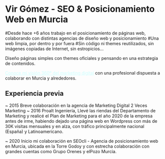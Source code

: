 # Vir Gómez - SEO & Posicionamiento Web en Murcia
#Desde hace +6 años trabajo en el posicionamiento de páginas web, colaborando con distintas agencias de diseño web y posicionamiento
#Una web limpia, por dentro y por fuera
#Sin código ni themes reutilizados, sin imágenes copiadas de Internet, sin estropicios…

<p>Diseño páginas simples con themes oficiales y pensando en una estrategia de contenidos.</p>
<a style="color: #ccffff;" title="➫ Te ayudo a crear landigns y páginas como plataformas de atracción en las que se mueve tu potencial cliente para generar clics por búsquedas concretas en busca de generar resultados ya sean de branding, rentabilidad, conversión o fidelización." href="https://virgomez.es/marketing-digital/">Conoce mi visión 360º del marketing digital</a> con una profesional dispuesta a colaborar en Murcia y alrededores.
<h2>Experiencia previa</h2>
~ 2015 Breve colaboración en la agencia de Marketing Digital 2 Veces Marketing
~ 2016 Proalt Ingeniería, Llevé las riendas del Departamento de Marketing y realicé el Plan de Marketing para el año 2020 de la empresa antes de irme, habiendo dejado una página web en Wordpress con más de 30K visitas mensuales y en alza, con tráfico principalmente nacional (España) y Latinoamericano.

~ 2020 Inicio mi colaboración en SEOcli - Agencia de posicionamiento web en Murcia, ubicada en la Torre Godoy y con estrecha colaboración con grandes cuentas como Grupo Orenes y elPozo Murcia. 

